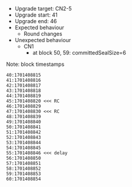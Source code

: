 - Upgrade target: CN2-5
- Upgrade start: 41
- Upgrade end: 46
- Expected behaviour
  - Round changes
- Unexpected behaviour
  - CN1
    - at block 50, 59: committedSealSize=6

Note: block timestamps
```
40:1701408815
41:1701408816
42:1701408817
43:1701408818
44:1701408819
45:1701408820 <<< RC
46:1701408829
47:1701408830 <<< RC
48:1701408839
49:1701408840
50:1701408841
51:1701408842
52:1701408843
53:1701408844
54:1701408845
55:1701408846 <<< delay
56:1701408850
57:1701408851
58:1701408852
59:1701408853
60:1701408854
```
